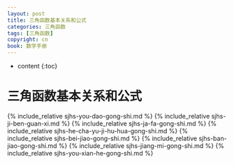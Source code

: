 ```yaml
---
layout: post
title: 三角函数基本关系和公式
categories: 三角函数
tags: [三角函数]
copyright: cn
book: 数学手册
---
```


* content
{:toc}

# 三角函数基本关系和公式
{% include_relative sjhs-you-dao-gong-shi.md %}
{% include_relative sjhs-ji-ben-guan-xi.md %}
{% include_relative sjhs-ja-fa-gong-shi.md %}
{% include_relative sjhs-he-cha-yu-ji-hu-hua-gong-shi.md %}
{% include_relative sjhs-bei-jiao-gong-shi.md %}
{% include_relative sjhs-ban-jiao-gong-shi.md %}
{% include_relative sjhs-jiang-mi-gong-shi.md %}
{% include_relative sjhs-you-xian-he-gong-shi.md %}
